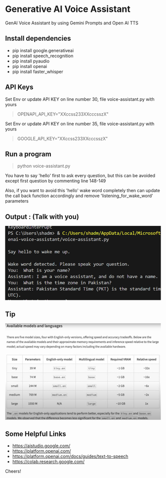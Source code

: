 # Generative AI Voice Assistant
GenAI Voice Assistant by using Gemini Prompts and Open AI TTS


## Install dependencies
- pip install google.generativeai
- pip install speech_recognition
- pip install pyaudio
- pip install openai
- pip install faster_whisper

## API Keys
Set Env or update API KEY on line number 30, file voice-assistant.py with yours
> OPENAPI_API_KEY="XXccss233XXcccsszX"

Set Env or update API KEY on line number 35, file voice-assistant.py with yours
> GOOGLE_API_KEY="XXccss233XXcccsszX"

## Run a program
> python voice-assistant.py

You have to say 'hello' first to ask every question, but this can be avoided except first question by commenting line 148-149

Also, if you want to avoid this 'hello' wake word completely then can update the call back function accordingly and remove 'listening_for_wake_word' parameters


## Output : (Talk with you)
![alt sample demo](https://github.com/shadman/genai-voice-assistant/blob/main/img/demo.png)


## Tip
![alt sample demo](https://github.com/shadman/genai-voice-assistant/blob/main/img/model-and-languages.png)


## Some Helpful Links
- https://aistudio.google.com/
- https://platform.openai.com/
- https://platform.openai.com/docs/guides/text-to-speech
- https://colab.research.google.com/

Cheers!
